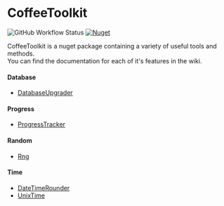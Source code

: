 # CoffeeToolkit
![GitHub Workflow Status](https://img.shields.io/github/workflow/status/NotCoffee418/CoffeeToolkit/CICD?style=for-the-badge)
[![Nuget](https://img.shields.io/nuget/v/CoffeeToolkit?style=for-the-badge "Nuget")](https://www.nuget.org/packages/CoffeeToolkit)

CoffeeToolkit is a nuget package containing a variety of useful tools and methods.  
You can find the documentation for each of it's features in the wiki.

#### Database
- [DatabaseUpgrader](https://github.com/NotCoffee418/CoffeeToolkit/wiki/Database.DatabaseUpgrader)

#### Progress
- [ProgressTracker](https://github.com/NotCoffee418/CoffeeToolkit/wiki/Progress.ProgressTracker)

#### Random
- [Rng](https://github.com/NotCoffee418/CoffeeToolkit/wiki/Random.Rng)

#### Time
- [DateTimeRounder](https://github.com/NotCoffee418/CoffeeToolkit/wiki/Time.DateTimeRounder)
- [UnixTime](https://github.com/NotCoffee418/CoffeeToolkit/wiki/Time.UnixTime)
